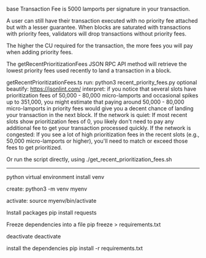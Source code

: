 base Transaction Fee is 5000 lamports per signature in your transaction.

A user can still have their transaction executed with no priority fee attached but with a lesser guarantee. When blocks are saturated with transactions with priority fees, validators will drop transactions without priority fees.

The higher the CU required for the transaction, the more fees you will pay when adding priority fees.

The getRecentPrioritizationFees JSON RPC API method will retrieve the lowest priority fees used recently to land a transaction in a block.

getRecentPrioritizationFees.ts
run: python3 recent_priority_fees.py
optional beautify: https://jsonlint.com/
interpret: 
if you notice that several slots have prioritization fees of 50,000 - 80,000 micro-lamports and occasional spikes up to 351,000, you might estimate that paying around 50,000 - 80,000 micro-lamports in priority fees would give you a decent chance of landing your transaction in the next block.
If the network is quiet: If most recent slots show prioritization fees of 0, you likely don't need to pay any additional fee to get your transaction processed quickly.
If the network is congested: If you see a lot of high prioritization fees in the recent slots (e.g., 50,000 micro-lamports or higher), you'll need to match or exceed those fees to get prioritized.

Or run the script directly, using ./get_recent_prioritization_fees.sh

---------------------------------


python virtual environment
install venv

create:
python3 -m venv myenv

activate:
source myenv/bin/activate

Install packages
pip install requests

Freeze dependencies into a file
pip freeze > requirements.txt


deactivate
deactivate

install the dependencies
pip install -r requirements.txt


